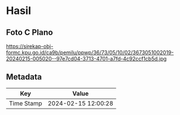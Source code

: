 # Hasil

## Foto C Plano

https://sirekap-obj-formc.kpu.go.id/ca9b/pemilu/ppwp/36/73/05/10/02/3673051002019-20240215-005020--97e7cd04-3713-4701-a7fd-4c92ccf1cb5d.jpg


## Metadata

| Key        | Value               |
| ---------- | ------------------- |
| Time Stamp | 2024-02-15 12:00:28 |



